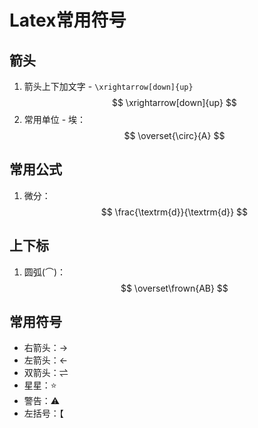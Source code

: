 # Latex常用符号

## 箭头

1. 箭头上下加文字 - `\xrightarrow[down]{up}`
   $$
   \xrightarrow[down]{up}
   $$
2. 常用单位 - 埃：
   $$
   \overset{\circ}{A}
   $$

## 常用公式

1. 微分：
   $$
   \frac{\textrm{d}}{\textrm{d}}
   $$

## 上下标

1. 圆弧(⌒)：
   $$
   \overset\frown{AB}
   $$

## 常用符号

* 右箭头：→
* 左箭头：←
* 双箭头：⇌
* 星星：⭐
* 警告：⚠
* 左括号：【
